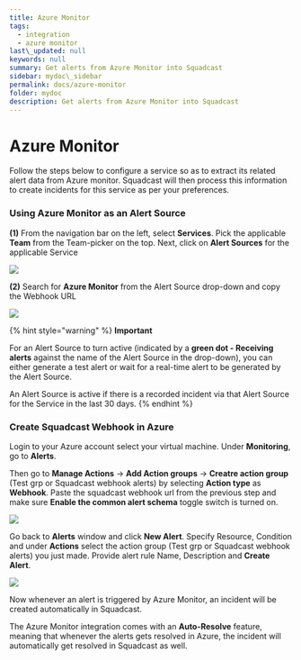 ```yaml
---
title: Azure Monitor
tags:
  - integration
  - azure monitor
last\_updated: null
keywords: null
summary: Get alerts from Azure Monitor into Squadcast
sidebar: mydoc\_sidebar
permalink: docs/azure-monitor
folder: mydoc
description: Get alerts from Azure Monitor into Squadcast
---
```


# Azure Monitor

Follow the steps below to configure a service so as to extract its related alert data from Azure monitor. Squadcast will then process this information to create incidents for this service as per your preferences.

### Using Azure Monitor as an Alert Source

**(1)** From the navigation bar on the left, select **Services**. Pick the applicable **Team** from the Team-picker on the top. Next, click on **Alert Sources** for the applicable Service

![](../../.gitbook/assets/alert\_source\_1.png)

**(2)** Search for **Azure Monitor** from the Alert Source drop-down and copy the Webhook URL

![](../../.gitbook/assets/azure\_1.png)

{% hint style="warning" %}
**Important**

For an Alert Source to turn active (indicated by a **green dot - Receiving alerts** against the name of the Alert Source in the drop-down), you can either generate a test alert or wait for a real-time alert to be generated by the Alert Source.

An Alert Source is active if there is a recorded incident via that Alert Source for the Service in the last 30 days.
{% endhint %}

### Create Squadcast Webhook in Azure

Login to your Azure account select your virtual machine. Under **Monitoring**, go to **Alerts**.

Then go to **Manage Actions** → **Add Action groups** → **Creatre action group** (Test grp or Squadcast webhook alerts) by selecting **Action type** as **Webhook**. Paste the squadcast webhook url from the previous step and make sure **Enable the common alert schema** toggle switch is turned on.

![](../../.gitbook/assets/azure\_2.png)

Go back to **Alerts** window and click **New Alert**. Specify Resource, Condition and under **Actions** select the action group (Test grp or Squadcast webhook alerts) you just made. Provide alert rule Name, Description and **Create Alert**.

![](../../.gitbook/assets/azure\_3.png)

Now whenever an alert is triggered by Azure Monitor, an incident will be created automatically in Squadcast.

The Azure Monitor integration comes with an **Auto-Resolve** feature, meaning that whenever the alerts gets resolved in Azure, the incident will automatically get resolved in Squadcast as well.
